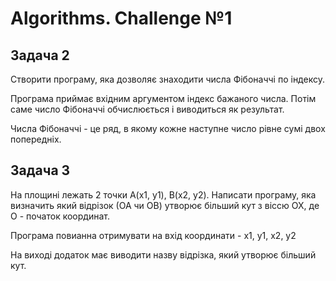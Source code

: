# Algorithms. Challenge №1 
<h2>Задача 2</h2>  

Створити програму, яка дозволяє знаходити числа Фібоначчі по індексу.  

Програма приймає вхідним аргументом індекс бажаного числа. Потім саме число Фібоначчі обчислюється і виводиться як результат.  

Числа Фібоначчі - це ряд, в якому кожне наступне число рівне сумі двох попередніх.  

<h2>Задача 3</h2>  

На площині лежать 2 точки А(х1, у1), В(х2, у2). Написати програму, яка визначить який відрізок (ОА чи ОВ) утворює більший кут з віссю ОХ, де О - початок координат. 

Програма повианна отримувати на вхід координати - х1, у1, х2, у2 

На виході додаток має виводити назву відрізка, який утворює більший кут. 

